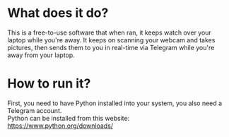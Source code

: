 # What does it do?
This is a free-to-use software that when ran, it keeps watch over your laptop while you're away. It keeps on scanning your webcam and takes pictures, then sends them to you in real-time via Telegram while you're away from your laptop.
# How to run it?
First, you need to have Python installed into your system, you also need a Telegram account.</br>
Python can be installed from this website: https://www.python.org/downloads/